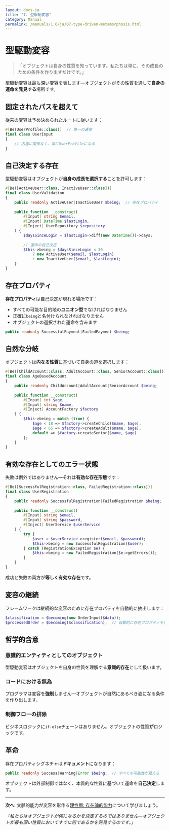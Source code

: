 ```yaml
---
layout: docs-ja
title: "7. 型駆動変容"
category: Manual
permalink: /manuals/1.0/ja/07-type-driven-metamorphosis.html
---
```


# 型駆動変容

> 「オブジェクトは自身の性質を知っています。私たちは単に、その成長のための条件を作り出すだけです。」

型駆動変容は最も深い変容を表します—オブジェクトがその性質を通して**自身の運命を発見する**場所です。

## 固定されたパスを超えて

従来の変容は予め決められたルートに従います：

```php
#[Be(UserProfile::class)]  // 単一の運命
final class UserInput
{
    // 内容に関係なく、常にUserProfileになる
}
```

## 自己決定する存在

型駆動変容はオブジェクトが**自身の成長を選択する**ことを許可します：

```php
#[Be([ActiveUser::class, InactiveUser::class])]
final class UserValidation
{
    public readonly ActiveUser|InactiveUser $being;  // 存在プロパティ
    
    public function __construct(
        #[Input] string $email,
        #[Input] DateTime $lastLogin,
        #[Inject] UserRepository $repository
    ) {
        $daysSinceLogin = $lastLogin->diff(new DateTime())->days;
        
        // 運命の自己決定
        $this->being = $daysSinceLogin < 30 
            ? new ActiveUser($email, $lastLogin)
            : new InactiveUser($email, $lastLogin);
    }
}
```

## 存在プロパティ

**存在プロパティ**は自己決定が現れる場所です：

- すべての可能な目的地の**ユニオン型**でなければなりません
- 正確に`being`と名付けられなければなりません
- オブジェクトの選択された運命を含みます

```php
public readonly SuccessfulPayment|FailedPayment $being;
```

## 自然な分岐

オブジェクトは**内なる性質**に基づいて自身の道を選択します：

```php
#[Be([ChildAccount::class, AdultAccount::class, SeniorAccount::class])]
final class AgeBasedAccount
{
    public readonly ChildAccount|AdultAccount|SeniorAccount $being;
    
    public function __construct(
        #[Input] int $age,
        #[Input] string $name,
        #[Inject] AccountFactory $factory
    ) {
        $this->being = match (true) {
            $age < 18 => $factory->createChild($name, $age),
            $age < 65 => $factory->createAdult($name, $age),
            default => $factory->createSenior($name, $age)
        };
    }
}
```

## 有効な存在としてのエラー状態

失敗は例外ではありません—それは**有効な存在形態**です：

```php
#[Be([SuccessfulRegistration::class, FailedRegistration::class])]
final class UserRegistration
{
    public readonly SuccessfulRegistration|FailedRegistration $being;
    
    public function __construct(
        #[Input] string $email,
        #[Input] string $password,
        #[Inject] UserService $userService
    ) {
        try {
            $user = $userService->register($email, $password);
            $this->being = new SuccessfulRegistration($user);
        } catch (RegistrationException $e) {
            $this->being = new FailedRegistration($e->getErrors());
        }
    }
}
```

成功と失敗の両方が**等しく有効な存在**です。

## 変容の継続

フレームワークは継続的な変容のために存在プロパティを自動的に抽出します：

```php
$classification = $becoming(new OrderInput($data));
$processedOrder = $becoming($classification);  // 自動的に存在プロパティを使用
```

## 哲学的含意

### 意識的エンティティとしてのオブジェクト

型駆動変容はオブジェクトを自身の性質を理解する**意識的存在**として扱います。

### コードにおける無為

プログラマは変容を**強制**しません—オブジェクトが自然にあるべき姿になる条件を作り出します。

### 制御フローの排除

ビジネスロジックに`if-else`チェーンはありません。オブジェクトの性質**が**ロジックです。

## 革命

存在プロパティシグネチャは**ドキュメント**になります：
```php
public readonly Success|Warning|Error $being;  // すべての可能性が見える
```

オブジェクトは外部制御ではなく、本質的な性質に基づいて運命を**自己決定**します。

---

**次へ**: 文脈的能力が変容を形作る[理性層: 存在論的能力](08-reason-layer.html)について学びましょう。

*「私たちはオブジェクトが何になるかを決定するのではありません—オブジェクトが最も深い性質においてすでに何であるかを発見するのです。」*
